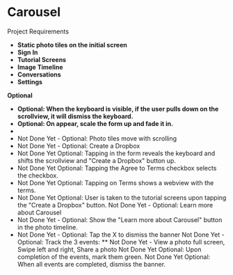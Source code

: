 # Carousel


Project Requirements

* **Static photo tiles on the initial screen** 
* **Sign In**
* **Tutorial Screens**
* **Image Timeline**
* **Conversations**
* **Settings**

**Optional**

* **Optional: When the keyboard is visible, if the user pulls down on the scrollview, it will dismiss the keyboard.**
* **Optional: On appear, scale the form up and fade it in.**
* 
* Not Done Yet - Optional: Photo tiles move with scrolling
* Not Done Yet - Optional: Create a Dropbox
* Not Done Yet Optional: Tapping in the form reveals the keyboard and shifts the scrollview and "Create a Dropbox" button up.
* Not Done Yet Optional: Tapping the Agree to Terms checkbox selects the checkbox.
* Not Done Yet Optional: Tapping on Terms shows a webview with the terms.
* Not Done Yet Optional: User is taken to the tutorial screens upon tapping the "Create a Dropbox" button.
Not Done Yet - Optional: Learn more about Carousel
* Not Done Yet - Optional: Show the "Learn more about Carousel" button in the photo timeline.
* Not Done Yet - Optional: Tap the X to dismiss the banner
Not Done Yet - Optional: Track the 3 events:
** Not Done Yet - View a photo full screen, Swipe left and right, Share a photo
Not Done Yet Optional: Upon completion of the events, mark them green.
Not Done Yet Optional: When all events are completed, dismiss the banner.
